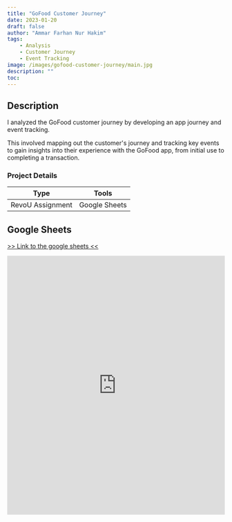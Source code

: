 ```yaml
---
title: "GoFood Customer Journey"
date: 2023-01-20
draft: false
author: "Ammar Farhan Nur Hakim"
tags:
    - Analysis
    - Customer Journey
    - Event Tracking
image: /images/gofood-customer-journey/main.jpg
description: ""
toc:
---
```


## Description

I analyzed the GoFood customer journey by developing an app journey and event tracking. 

This involved mapping out the customer's journey and tracking key events to gain insights into their experience with the GoFood app, from initial use to completing a transaction.

### Project Details
| Type       | Tools    |
| ---------- | -------- |
| RevoU Assignment | Google Sheets  |

## Google Sheets

[>> Link to the google sheets <<][sheets]

<iframe src="https://docs.google.com/spreadsheets/d/e/2PACX-1vSo_RQFtE1g3MBIyEL-m3eV48SgDrit-k6bpmuxmqjnS-OI7jjyXIMWjfmPw72ohXti-pKTiFw1tJcN/pubhtml?gid=0&amp;single=true&amp;widget=true&amp;headers=false" frameborder="0" width="100%" height="600" allowfullscreen="true" mozallowfullscreen="true" webkitallowfullscreen="true"></iframe>

[sheets]:https://docs.google.com/spreadsheets/d/e/2PACX-1vSo_RQFtE1g3MBIyEL-m3eV48SgDrit-k6bpmuxmqjnS-OI7jjyXIMWjfmPw72ohXti-pKTiFw1tJcN/pubhtml?gid=0&single=true